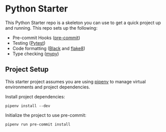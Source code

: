 # Python Starter

This Python Starter repo is a skeleton you can use to get a quick project up and running. This
repo sets up the following:
- Pre-commit Hooks ([pre-commit](https://pre-commit.com/))
- Testing ([Pytest](https://docs.pytest.org/en/latest/))
- Code formatting ([Black](https://github.com/python/black) and [flake8](http://flake8.pycqa.org/en/latest/))
- Type checking ([mypy](http://mypy-lang.org/))

## Project Setup
This starter project assumes you are using [pipenv](https://github.com/pypa/pipenv) to manage
virtual environments and project dependencies.

Install project dependencies:
```
pipenv install --dev
```

Initialize the project to use pre-commit:
```
pipenv run pre-commit install
```
